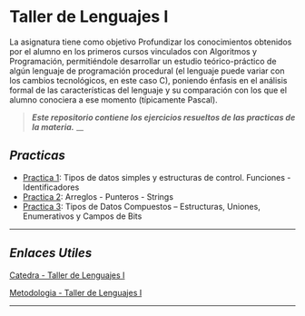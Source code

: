 # Taller de Lenguajes I
La asignatura tiene como objetivo Profundizar los conocimientos obtenidos por el alumno en los primeros cursos
vinculados con Algoritmos y Programación, permitiéndole desarrollar un estudio teórico-práctico de algún lenguaje de programación procedural (el lenguaje puede variar con los cambios tecnológicos, en este caso C), poniendo énfasis en el análisis formal de las características del lenguaje y su comparación con los que el alumno conociera a ese momento (típicamente Pascal).

>***Este repositorio contiene los ejercicios resueltos de las practicas de la materia.***
__
## ***Practicas***
* [Practica 1](/Practica1 "Practica 1"): Tipos de datos simples y estructuras de control. Funciones - Identificadores
* [Practica 2](/Practica2 "Practica 2"): Arreglos - Punteros - Strings
* [Practica 3](/Practica3 "Practica 3"): Tipos de Datos Compuestos – Estructuras, Uniones, Enumerativos y Campos de Bits
___

## ***Enlaces Utiles***

[Catedra - Taller de Lenguajes I]((http://163.10.22.92//catedras/TallerLeng1/) "Pagina de la catedra")

[Metodologia - Taller de Lenguajes I]((https://ic.info.unlp.edu.ar/wp-content/uploads/2022/02/Taller-de-Lenguajes-I.pdf) "Metodologia de la materia")

___